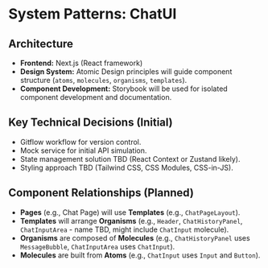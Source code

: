 # System Patterns: ChatUI

## Architecture
- **Frontend:** Next.js (React framework)
- **Design System:** Atomic Design principles will guide component structure (`atoms`, `molecules`, `organisms`, `templates`).
- **Component Development:** Storybook will be used for isolated component development and documentation.

## Key Technical Decisions (Initial)
- Gitflow workflow for version control.
- Mock service for initial API simulation.
- State management solution TBD (React Context or Zustand likely).
- Styling approach TBD (Tailwind CSS, CSS Modules, CSS-in-JS).

## Component Relationships (Planned)
- **Pages** (e.g., Chat Page) will use **Templates** (e.g., `ChatPageLayout`).
- **Templates** will arrange **Organisms** (e.g., `Header`, `ChatHistoryPanel`, `ChatInputArea` - name TBD, might include `ChatInput` molecule).
- **Organisms** are composed of **Molecules** (e.g., `ChatHistoryPanel` uses `MessageBubble`, `ChatInputArea` uses `ChatInput`).
- **Molecules** are built from **Atoms** (e.g., `ChatInput` uses `Input` and `Button`). 